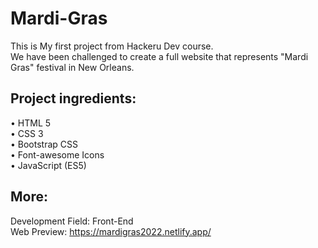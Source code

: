 # Mardi-Gras
This is My first project from Hackeru Dev course.  
We have been challenged to create a full website that represents "Mardi Gras" festival in New Orleans.

## Project ingredients:
• HTML 5  
• CSS 3  
• Bootstrap CSS  
• Font-awesome Icons  
• JavaScript (ES5)  

## More:
Development Field: Front-End  
Web Preview: https://mardigras2022.netlify.app/
